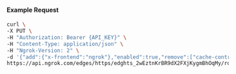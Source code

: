 <!-- Code generated for API Clients. DO NOT EDIT. -->

#### Example Request

```bash
curl \
-X PUT \
-H "Authorization: Bearer {API_KEY}" \
-H "Content-Type: application/json" \
-H "Ngrok-Version: 2" \
-d '{"add":{"x-frontend":"ngrok"},"enabled":true,"remove":["cache-control"]}' \
https://api.ngrok.com/edges/https/edghts_2wEztnKrBR9dX2FXjKygmBhOqMy/routes/edghtsrt_2wEztmrQHpC2yCNeafJ91TjUu1v/request_headers
```
